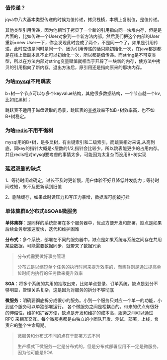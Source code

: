 ### 值传递？

jqva中八大基本类型传递的时候为值传递，拷贝栈桢，本质上复制值，是值传递。

其他类型引用传递，因为他相当于拷贝了一个新的引用指向同一块堆内存，但是是片面的，比如传递一个User对象到一个新方法内部，然后我们把这个内部的User重新=new User一下，你会发现此时变成了两个，不是同一个了，如果是引用传递，此时应该是同时是同一个，因为引用传递的话只能初始化一次，在java都是都是在栈上做副本且不止可以初始化一次，所以都是值传递。而string是不可变类型，所以在方法内部对string变量赋值就相当于开辟了一块新的内存，使方法中拷贝的引用指向了新内存，退出方法后，原引用还是指向原来的那块内存。

### 为啥[mysql](https://www.wangt.cc/tag/mysql/)不用跳表

b+树一个节点可以存多个keyvalue结构，其他很多数据结构，一个节点就一个kv,比如红黑树；

跳跃表不适用于磁盘读取的场景，跳跃表的[查找](https://www.wangt.cc/tag/查找/)效率不如B+树效率高，也不如B+树稳定。

### 为啥[redis](https://www.wangt.cc/tag/redis/)不用平衡树

mysql用的B+树，是多叉树，有主键索引和二级索引，而跳表相对来说,从高到底，同key的指针大概是<层数的1/2,指针会比较少，所以跳表能更少的占用内存。并且redis相对mysql要考虑的事情太多，可能因为太复杂而没用B+树实现

### 延迟双删的缺点

1、等待时间难确定，过长不及时更新慢，用户体验不好且降低并发能力；等待时间过短，来不及更新读到旧值

2、删除缓存，如果此时读压力和写压力暴增，数据库可能被打挂

### 单体集群&分布式&SOA&微服务

**单体集群**：是同样的系统部署在多个服务器中，优点方便开发和部署，缺点是如果后续业务增涨速度快，迭代和维护困难

**分布式**：多个系统，部署在不同的服务器中，缺点是如果系统与系统之间存在共用某些数据，可能需要数据同步，就带来了数据冗余

>分布式需要做好事务管理
>
>分布式是以缩短单个任务的执行时间来提升效率的，而集群则是通过提高单位时间内执行的任务数来提升效率

**SOA**：将多个系统的共用的抽取出来，比如单点登录、订单系统，缺点是划分不够明显，管理关系复杂，这是因为对服务的拆分不够彻底

**微服务**：明确要彻底拆分成很小的服务。小到一个服务只对应一个单一的功能，小到这个服务可以单独部署运行。 各个微服务之间是松耦合的。带来的优点有很好的伸缩性，维护和扩容方便，缺点是开发和维护的成本高，服务之间可以通过 RPC 来相互交互。每个微服务都是由独立的小团队开发、测试、部署，上线，负责它的整个生命周期。

> 微服务和分布式不同的点在于部署方式不同
>
> 生产模式下微服务一定是分布式的，但是分布式部署应用不一定是微服务，因为他可能是SOA